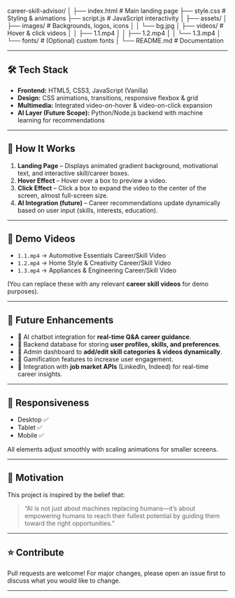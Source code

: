 career-skill-advisor/
│
├── index.html          # Main landing page
├── style.css           # Styling & animations
├── script.js           # JavaScript interactivity
│
├── assets/
│   ├── images/         # Backgrounds, logos, icons
│   │   └── bg.jpg
│   ├── videos/         # Hover & click videos
│   │   ├── 1.1.mp4
│   │   ├── 1.2.mp4
│   │   └── 1.3.mp4
│   └── fonts/          # (Optional) custom fonts
│
└── README.md           # Documentation

---

## 🛠️ Tech Stack  

- **Frontend:** HTML5, CSS3, JavaScript (Vanilla)  
- **Design:** CSS animations, transitions, responsive flexbox & grid  
- **Multimedia:** Integrated video-on-hover & video-on-click expansion  
- **AI Layer (Future Scope):** Python/Node.js backend with machine learning for recommendations  

---

## 📖 How It Works  

1. **Landing Page** – Displays animated gradient background, motivational text, and interactive skill/career boxes.  
2. **Hover Effect** – Hover over a box to preview a video.  
3. **Click Effect** – Click a box to expand the video to the center of the screen, almost full-screen size.  
4. **AI Integration (future)** – Career recommendations update dynamically based on user input (skills, interests, education).  

---

## 🎥 Demo Videos  

- `1.1.mp4` → Automotive Essentials Career/Skill Video  
- `1.2.mp4` → Home Style & Creativity Career/Skill Video  
- `1.3.mp4` → Appliances & Engineering Career/Skill Video  

(You can replace these with any relevant **career skill videos** for demo purposes).  

---

## 📌 Future Enhancements  

- 🔹 AI chatbot integration for **real-time Q&A career guidance**.  
- 🔹 Backend database for storing **user profiles, skills, and preferences**.  
- 🔹 Admin dashboard to **add/edit skill categories & videos dynamically**.  
- 🔹 Gamification features to increase user engagement.  
- 🔹 Integration with **job market APIs** (LinkedIn, Indeed) for real-time career insights.  

---

## 📲 Responsiveness  

- Desktop ✅  
- Tablet ✅  
- Mobile ✅  

All elements adjust smoothly with scaling animations for smaller screens.  

---

## 🙌 Motivation  

This project is inspired by the belief that:  
> “AI is not just about machines replacing humans—it’s about empowering humans to reach their fullest potential by guiding them toward the right opportunities.”  

---


## ⭐ Contribute  

Pull requests are welcome! For major changes, please open an issue first to discuss what you would like to change.  

---
